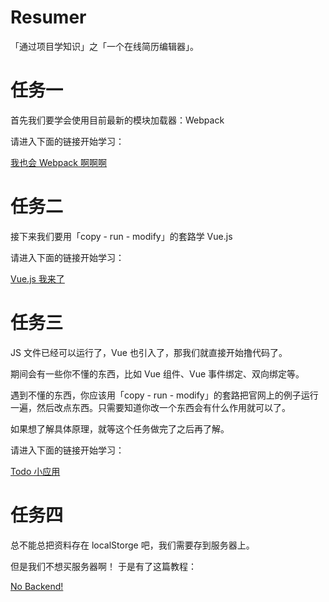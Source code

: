# Resumer

「通过项目学知识」之「一个在线简历编辑器」。

# 任务一

首先我们要学会使用目前最新的模块加载器：Webpack

请进入下面的链接开始学习：

[我也会 Webpack 啊啊啊](https://github.com/jirengu-inc/jrg-project-5/issues/1)

# 任务二

接下来我们要用「copy - run - modify」的套路学 Vue.js

请进入下面的链接开始学习：

[Vue.js 我来了](https://github.com/jirengu-inc/jrg-project-5/issues/2)

# 任务三

JS 文件已经可以运行了，Vue 也引入了，那我们就直接开始撸代码了。

期间会有一些你不懂的东西，比如 Vue 组件、Vue 事件绑定、双向绑定等。

遇到不懂的东西，你应该用「copy - run - modify」的套路把官网上的例子运行一遍，然后改点东西。只需要知道你改一个东西会有什么作用就可以了。

如果想了解具体原理，就等这个任务做完了之后再了解。

请进入下面的链接开始学习：

[Todo 小应用](https://github.com/jirengu-inc/jrg-project-5/issues/3)

# 任务四

总不能总把资料存在 localStorge 吧，我们需要存到服务器上。

但是我们不想买服务器啊！
于是有了这篇教程：

[No Backend!](https://github.com/jirengu-inc/jrg-project-5/issues/4)
